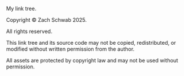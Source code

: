My link tree.


Copyright © Zach Schwab 2025.

All rights reserved.

This link tree and its source code may not be copied, redistributed, or modified without written permission from the author.

All assets are protected by copyright law and may not be used without permission.
